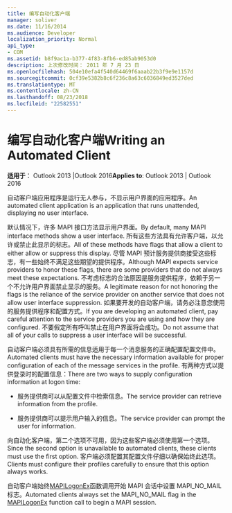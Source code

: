 ```yaml
---
title: 编写自动化客户端
manager: soliver
ms.date: 11/16/2014
ms.audience: Developer
localization_priority: Normal
api_type:
- COM
ms.assetid: b8f9ac1a-b377-4f83-8fb6-ed85ab9053d0
description: 上次修改时间： 2011 年 7 月 23 日
ms.openlocfilehash: 504e10efa4f540d64469f6aaab22b3f9e9e1157d
ms.sourcegitcommit: 0cf39e5382b8c6f236c8a63c6036849ed3527ded
ms.translationtype: MT
ms.contentlocale: zh-CN
ms.lasthandoff: 08/23/2018
ms.locfileid: "22582551"
---
```

# <a name="writing-an-automated-client"></a><span data-ttu-id="2676a-103">编写自动化客户端</span><span class="sxs-lookup"><span data-stu-id="2676a-103">Writing an Automated Client</span></span>

  
  
<span data-ttu-id="2676a-104">**适用于**： Outlook 2013 |Outlook 2016</span><span class="sxs-lookup"><span data-stu-id="2676a-104">**Applies to**: Outlook 2013 | Outlook 2016</span></span> 
  
<span data-ttu-id="2676a-105">自动客户端应用程序是运行无人参与，不显示用户界面的应用程序。</span><span class="sxs-lookup"><span data-stu-id="2676a-105">An automated client application is an application that runs unattended, displaying no user interface.</span></span>
  
 <span data-ttu-id="2676a-106">默认情况下，许多 MAPI 接口方法显示用户界面。</span><span class="sxs-lookup"><span data-stu-id="2676a-106">By default, many MAPI interface methods show a user interface.</span></span> <span data-ttu-id="2676a-107">所有这些方法具有允许客户端，以允许或禁止此显示的标志。</span><span class="sxs-lookup"><span data-stu-id="2676a-107">All of these methods have flags that allow a client to either allow or suppress this display.</span></span> <span data-ttu-id="2676a-108">尽管 MAPI 预计服务提供商接受这些标志，有一些始终不满足这些期望的提供程序。</span><span class="sxs-lookup"><span data-stu-id="2676a-108">Although MAPI expects service providers to honor these flags, there are some providers that do not always meet these expectations.</span></span> <span data-ttu-id="2676a-109">不考虑标志的合法原因是服务提供程序，依赖于另一个不允许用户界面禁止显示的服务。</span><span class="sxs-lookup"><span data-stu-id="2676a-109">A legitimate reason for not honoring the flags is the reliance of the service provider on another service that does not allow user interface suppression.</span></span> <span data-ttu-id="2676a-110">如果要开发的自动客户端，请务必注意您使用的服务提供程序和配置方式。</span><span class="sxs-lookup"><span data-stu-id="2676a-110">If you are developing an automated client, pay careful attention to the service providers you are using and how they are configured.</span></span> <span data-ttu-id="2676a-111">不要假定所有呼叫禁止在用户界面将会成功。</span><span class="sxs-lookup"><span data-stu-id="2676a-111">Do not assume that all of your calls to suppress a user interface will be successful.</span></span> 
  
<span data-ttu-id="2676a-112">自动客户端必须具有所需的信息适用于每一个消息服务的正确配置配置文件中。</span><span class="sxs-lookup"><span data-stu-id="2676a-112">Automated clients must have the necessary information available for proper configuration of each of the message services in the profile.</span></span> <span data-ttu-id="2676a-113">有两种方式以提供登录时的配置信息：</span><span class="sxs-lookup"><span data-stu-id="2676a-113">There are two ways to supply configuration information at logon time:</span></span>
  
- <span data-ttu-id="2676a-114">服务提供商可以从配置文件中检索信息。</span><span class="sxs-lookup"><span data-stu-id="2676a-114">The service provider can retrieve information from the profile.</span></span>
    
- <span data-ttu-id="2676a-115">服务提供商可以提示用户输入的信息。</span><span class="sxs-lookup"><span data-stu-id="2676a-115">The service provider can prompt the user for information.</span></span> 
    
<span data-ttu-id="2676a-116">向自动化客户端，第二个选项不可用，因为这些客户端必须使用第一个选项。</span><span class="sxs-lookup"><span data-stu-id="2676a-116">Since the second option is unavailable to automated clients, these clients must use the first option.</span></span> <span data-ttu-id="2676a-117">客户端必须配置其配置文件仔细以确保始终此选项。</span><span class="sxs-lookup"><span data-stu-id="2676a-117">Clients must configure their profiles carefully to ensure that this option always works.</span></span>
  
<span data-ttu-id="2676a-118">自动客户端始终[MAPILogonEx](mapilogonex.md)函数调用开始 MAPI 会话中设置 MAPI_NO_MAIL 标志。</span><span class="sxs-lookup"><span data-stu-id="2676a-118">Automated clients always set the MAPI_NO_MAIL flag in the [MAPILogonEx](mapilogonex.md) function call to begin a MAPI session.</span></span> 
  

